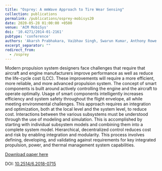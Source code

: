 ```yaml
---
title: "Osprey: A mmWave Approach to Tire Wear Sensing"
collection: publications
permalink: /publications/osprey-mobisys20
date: 2020-05-28 01:00:00 +0500
venue: 'ACM MobiSys'
doi: '10.4271/2014-01-2161'
pubtype: 'conference'
authors: 'Akarsh Prabhakara, Vaibhav Singh, Swarun Kumar, Anthony Rowe'
excerpt_separator: ""
redirect_from: 
  - /osprey
---
```

Modern propulsion system designers face challenges that require that aircraft and engine manufacturers improve performance as well as reduce the life-cycle cost (LCC). These improvements will require a more efficient, more reliable, and more advanced propulsion system. The concept of smart components is built around actively controlling the engine and the aircraft to operate optimally. Usage of smart components intelligently increases efficiency and system safety throughout the flight envelope, all while meeting environmental challenges. This approach requires an integration and optimization, both at the local level and the system level, to reduce cost. Interactions between the various subsystems must be understood through the use of modeling and simulation. This is accomplished by starting with individual subsystem models and combining them into a complete system model. Hierarchical, decentralized control reduces cost and risk by enabling integration and modularity. This process involves defining, developing, and validating against requirements for key integrated propulsion, power, and thermal management system capabilities.



[Download paper here](http://arc.aiaa.org/doi/10.2514/6.2018-0715)

DOI: [10.2514/6.2018-0715](https://doi.org/10.2514/6.2018-0715)
